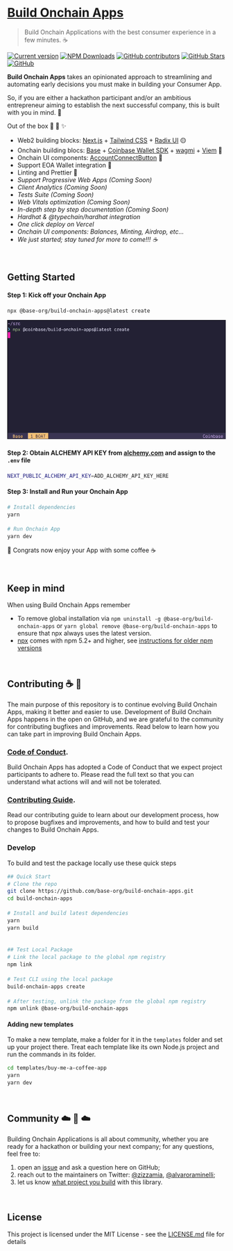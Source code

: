# [Build Onchain Apps](https://github.com/base-org/build-onchain-apps)

> Build Onchain Applications with the best consumer experience in a few minutes. ☕️

[![Current version](https://img.shields.io/github/tag/base-org/build-onchain-apps?color=3498DB&label=version)](https://github.com/base-org/build-onchain-apps/blob/main/CHANGELOG.md) [![NPM Downloads](http://img.shields.io/npm/dm/@base-org/build-onchain-apps.svg?color=3498DB)](https://www.npmjs.com/package/@base-org/build-onchain-apps) [![GitHub contributors](https://img.shields.io/github/contributors/base-org/build-onchain-apps?color=3498DB)](https://github.com/base-org/build-onchain-apps/graphs/contributors) [![GitHub Stars](https://img.shields.io/github/stars/base-org/build-onchain-apps.svg?color=3498DB)](https://github.com/base-org/build-onchain-apps/stargazers) [![GitHub](https://img.shields.io/github/license/base-org/build-onchain-apps?color=3498DB)](https://github.com/base-org/build-onchain-apps/blob/main/LICENSE)

**Build Onchain Apps** takes an opinionated approach to streamlining and automating early decisions you must make in building your Consumer App.

So, if you are either a hackathon participant and/or an ambitious entrepreneur aiming to establish the next successful company, this is built with you in mind. 💙

Out of the box 🧰 🧙 ✨

- Web2 building blocks: [Next.js](https://nextjs.org/) + [Tailwind CSS](https://tailwindcss.com/) + [Radix UI](https://www.radix-ui.com/) 🟡
- Onchain building blocs: [Base](https://base.org/) + [Coinbase Wallet SDK](https://github.com/coinbase/coinbase-wallet-sdk) + [wagmi](https://wagmi.sh/) + [Viem](https://viem.sh/) 🔵
- Onchain UI components: [AccountConnectButton](https://github.com/base-org/build-onchain-apps/blob/main/templates/buy-me-a-coffee-app/src/onchain/components/AccountConnectButton.tsx) 🎨
- Support EOA Wallet integration 👛
- Linting and Prettier 💅
- _Support Progressive Web Apps (Coming Soon)_
- _Client Analytics (Coming Soon)_
- _Tests Suite (Coming Soon)_
- _Web Vitals optimization (Coming Soon)_
- _In-depth step by step documentation (Coming Soon)_
- _Hardhat & @typechain/hardhat integration_
- _One click deploy on Vercel_
- _Onchain UI components: Balances, Minting, Airdrop, etc..._
- _We just started; stay tuned for more to come!!! ☕️_

<br >

## Getting Started

#### Step 1: Kick off your Onchain App

```bash
npx @base-org/build-onchain-apps@latest create
```

<p align='center'>
  <img src='./docs/images/build-onchain-apps-step-1.gif' 
  width='600' alt='Build Onchain Apps'>
</p>

#### Step 2: Obtain ALCHEMY API KEY from [alchemy.com](https://www.alchemy.com/) and assign to the `.env` file

```bash
NEXT_PUBLIC_ALCHEMY_API_KEY=ADD_ALCHEMY_API_KEY_HERE
```

#### Step 3: Install and Run your Onchain App

```bash
# Install dependencies
yarn

# Run Onchain App
yarn dev
```

🎉 Congrats now enjoy your App with some coffee ☕️

<br>

## Keep in mind

When using Build Onchain Apps remember

- To remove global installation via `npm uninstall -g @base-org/build-onchain-apps` or `yarn global remove @base-org/build-onchain-apps` to ensure that npx always uses the latest version.
- [npx](https://medium.com/@maybekatz/introducing-npx-an-npm-package-runner-55f7d4bd282b) comes with npm 5.2+ and higher, see [instructions for older npm versions](https://gist.github.com/gaearon/4064d3c23a77c74a3614c498a8bb1c5f)

<br>

## Contributing ☕️ 🔵

The main purpose of this repository is to continue evolving Build Onchain Apps, making it better and easier to use. Development of Build Onchain Apps happens in the open on GitHub, and we are grateful to the community for contributing bugfixes and improvements. Read below to learn how you can take part in improving Build Onchain Apps.

### [Code of Conduct](CODE_OF_CONDUCT.md).

Build Onchain Apps has adopted a Code of Conduct that we expect project participants to adhere to. Please read the full text so that you can understand what actions will and will not be tolerated.

### [Contributing Guide](CONTRIBUTING.md).

Read our contributing guide to learn about our development process, how to propose bugfixes and improvements, and how to build and test your changes to Build Onchain Apps.

### Develop

To build and test the package locally use these quick steps

```bash
## Quick Start
# Clone the repo
git clone https://github.com/base-org/build-onchain-apps.git
cd build-onchain-apps

# Install and build latest dependencies
yarn
yarn build


## Test Local Package
# Link the local package to the global npm registry
npm link

# Test CLI using the local package
build-onchain-apps create

# After testing, unlink the package from the global npm registry
npm unlink @base-org/build-onchain-apps
```

#### Adding new templates

To make a new template, make a folder for it in the `templates` folder and set up your project there. Treat each template like its own Node.js project and run the commands in its folder.

```bash
cd templates/buy-me-a-coffee-app
yarn
yarn dev
```

<br>

## Community ☁️ 🌁 ☁️

Building Onchain Applications is all about community, whether you are ready for a hackathon or building your next company; for any questions, feel free to:

1. open an [issue](https://github.com/base-org/build-onchain-apps/issues/new?assignees=&labels=type%3A+documentation&projects=&template=documentation_request.yml&title=Documentation+Request%3A+) and ask a question here on GitHub;
2. reach out to the maintainers on Twitter: [@zizzamia](https://twitter.com/Zizzamia), [@alvaroraminelli](https://twitter.com/alvaroraminelli);
3. let us know [what project you build](https://github.com/base-org/build-onchain-apps/discussions/64) with this library.

<br>

## License

This project is licensed under the MIT License - see the [LICENSE.md](LICENSE.md) file for details
